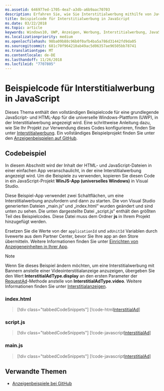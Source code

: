 ```yaml
---
ms.assetid: 646977ed-1705-4ea7-a3db-a6b9aac70703
description: Erfahren Sie, wie Sie Interstitialwerbung mithilfe von JavaScript/HTML veröffentlichen.
title: Beispielcode für Interstitialwerbung in JavaScript
ms.date: 03/22/2018
ms.topic: article
keywords: Windows10, UWP, Anzeigen, Werbung, Interstitialwerbung, JavaScript, Beispielcode
ms.localizationpriority: medium
ms.openlocfilehash: 98ba09b88c96b0f0afb4ba5a786d31442fd9da05
ms.sourcegitcommit: 681c70f964210ab49ac5d06357ae96505bb78741
ms.translationtype: MT
ms.contentlocale: de-DE
ms.lasthandoff: 11/26/2018
ms.locfileid: "7707805"
---
```

# <a name="interstitial-ad-sample-code-in-javascript"></a>Beispielcode für Interstitialwerbung in JavaScript

Dieses Thema enthält den vollständigen Beispielcode für eine grundlegende JavaScript- und HTML-App für die universelle Windows-Plattform (UWP), in der Interstitialwerbung angezeigt wird. Eine schrittweise Anleitung dazu, wie Sie Ihr Projekt zur Verwendung dieses Codes konfigurieren, finden Sie unter [Interstitialwerbung](interstitial-ads.md). Ein vollständiges Beispielprojekt finden Sie unter den [Anzeigenbeispielen auf GitHub](http://aka.ms/githubads).

## <a name="code-example"></a>Codebeispiel

In diesem Abschnitt wird der Inhalt der HTML- und JavaScript-Dateien in einer einfachen App veranschaulicht, in der eine Interstitialwerbung angezeigt wird. Um die Beispiele zu verwenden, kopieren Sie diesen Code in ein JavaScript-Projekt **WinJS-App (universelles Windows)** in Visual Studio.

Diese Beispiel-App verwendet zwei Schaltflächen, um eine Interstitialwerbung anzufordern und dann zu starten. Die von Visual Studio generierten Dateien „main.js“ und „index.html“ wurden geändert und sind unten zu sehen. Die unten dargestellte Datei „script.js“ enthält den größten Teil des Beispielcodes. Diese Datei muss dem Ordner **js** in Ihrem Projekt hinzugefügt werden.

Ersetzen Sie die Werte von der ```applicationId``` und ```adUnitId``` Variablen durch livewerte aus dem Partner Center, bevor Sie Ihre app an den Store übermitteln. Weitere Informationen finden Sie unter [Einrichten von Anzeigeneinheiten in Ihrer App](set-up-ad-units-in-your-app.md#live-ad-units).

> [!NOTE]
> Wenn Sie dieses Beispiel ändern möchten, um eine Interstitialwerbung mit Bannern anstelle einer Videointerstitialanzeige anzuzeigen, übergeben Sie den Wert **InterstitialAdType.display** an den ersten Parameter der [RequestAd](https://docs.microsoft.com/uwp/api/microsoft.advertising.winrt.ui.interstitialad.requestad)-Methode anstelle von **InterstitialAdType.video**. Weitere Informationen finden Sie unter [Interstitialanzeigen](interstitial-ads.md).

### <a name="indexhtml"></a>index.html

> [!div class="tabbedCodeSnippets"]
[!code-html[InterstitialAd](./code/AdvertisingSamples/InterstitialAdSamples/js/index.html#L1-L21)]

### <a name="scriptjs"></a>script.js

> [!div class="tabbedCodeSnippets"]
[!code-javascript[InterstitialAd](./code/AdvertisingSamples/InterstitialAdSamples/js/script.js#script)]

### <a name="mainjs"></a>main.js

> [!div class="tabbedCodeSnippets"]
[!code-javascript[InterstitialAd](./code/AdvertisingSamples/InterstitialAdSamples/js/main.js#main)]

## <a name="related-topics"></a>Verwandte Themen

* [Anzeigenbeispiele bei GitHub](http://aka.ms/githubads)

 
